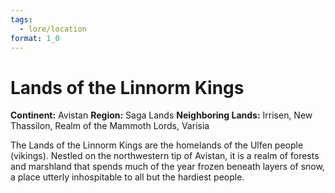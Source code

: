 ```yaml
---
tags:
  - lore/location
format: 1_0
---
```

# Lands of the Linnorm Kings

**Continent:** Avistan
**Region:** Saga Lands
**Neighboring Lands:** Irrisen, New Thassilon, Realm of the Mammoth Lords, Varisia

The Lands of the Linnorm Kings are the homelands of the Ulfen people (vikings). Nestled on the northwestern tip of Avistan, it is a realm of forests and marshland that spends much of the year frozen beneath layers of snow, a place utterly inhospitable to all but the hardiest people.

